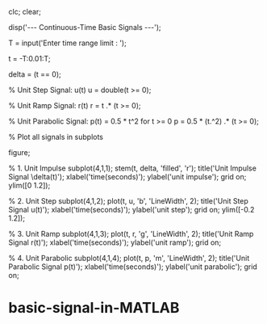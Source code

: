 clc;
clear;

disp('--- Continuous-Time Basic Signals ---');

T = input('Enter time range limit : ');

t = -T:0.01:T;

delta = (t == 0);  

% Unit Step Signal: u(t)
u = double(t >= 0);

% Unit Ramp Signal: r(t)
r = t .* (t >= 0);

% Unit Parabolic Signal: p(t) = 0.5 * t^2 for t >= 0
p = 0.5 * (t.^2) .* (t >= 0);

% Plot all signals in subplots

figure;

% 1. Unit Impulse
subplot(4,1,1);
stem(t, delta, 'filled', 'r');
title('Unit Impulse Signal \delta(t)');
xlabel('time(seconds)'); ylabel('unit impulse');
grid on; ylim([0 1.2]);

% 2. Unit Step
subplot(4,1,2);
plot(t, u, 'b', 'LineWidth', 2);
title('Unit Step Signal u(t)');
xlabel('time(seconds)'); ylabel('unit step');
grid on; ylim([-0.2 1.2]);

% 3. Unit Ramp
subplot(4,1,3);
plot(t, r, 'g', 'LineWidth', 2);
title('Unit Ramp Signal r(t)');
xlabel('time(seconds)'); ylabel('unit ramp');
grid on;

% 4. Unit Parabolic
subplot(4,1,4);
plot(t, p, 'm', 'LineWidth', 2);
title('Unit Parabolic Signal p(t)');
xlabel('time(seconds)'); ylabel('unit parabolic');
grid on;

# basic-signal-in-MATLAB
